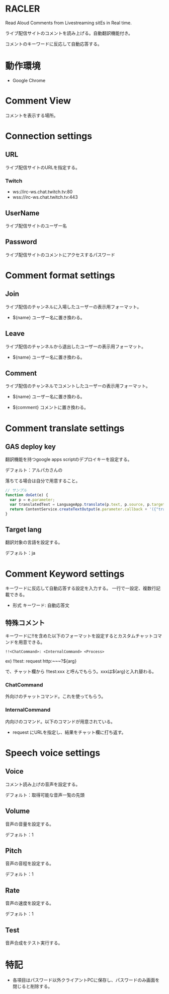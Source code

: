 # RACLER

Read Aloud Comments from Livestreaming sitEs in Real time.

ライブ配信サイトのコメントを読み上げる。自動翻訳機能付き。

コメントのキーワードに反応して自動応答する。

# 動作環境

- Google Chrome

# Comment View

コメントを表示する場所。

# Connection settings

## URL

ライブ配信サイトのURLを指定する。

### Twitch

- ws://irc-ws.chat.twitch.tv:80
- wss://irc-ws.chat.twitch.tv:443

## UserName

ライブ配信サイトのユーザー名

## Password

ライブ配信サイトのコメントにアクセスするパスワード

# Comment format settings

## Join

ライブ配信のチャンネルに入場したユーザーの表示用フォーマット。

- ${name}
ユーザー名に置き換わる。

## Leave

ライブ配信のチャンネルから退出したユーザーの表示用フォーマット。

- ${name}
ユーザー名に置き換わる。

## Comment

ライブ配信のチャンネルでコメントしたユーザーの表示用フォーマット。

- ${name}
ユーザー名に置き換わる。

- ${comment}
コメントに置き換わる。

# Comment translate settings

## GAS deploy key

翻訳機能を持つgoogle apps scriptのデプロイキーを設定する。

デフォルト：アルパカさんの

落ちてる場合は自分で用意すること。

``` js
// サンプル
function doGet(e) {
  var p = e.parameter;
  var translatedText = LanguageApp.translate(p.text, p.source, p.target);
  return ContentService.createTextOutput(e.parameter.callback + '({"translated" : "' + translatedText + '"});').setMimeType(ContentService.MimeType.JAVASCRIPT);
}
```

## Target lang

翻訳対象の言語を設定する。

デフォルト：ja

# Comment Keyword settings

キーワードに反応して自動応答する設定を入力する。
一行で一設定、複数行記載できる。

- 形式
キーワード: 自動応答文

## 特殊コメント

キーワードに!!を含めた以下のフォーマットを設定するとカスタムチャットコマンドを用意できる。

```
!!<ChatCommand>: <InternalCommand> <Process>
```

ex) !!test: request http:~~~?${arg}

で、チャット欄から !!test:xxx と呼んでもらう。xxxは${arg}と入れ替わる。

### ChatCommand

外向けのチャットコマンド。これを使ってもらう。

### InternalCommand

内向けのコマンド。以下のコマンドが用意されている。

- request
<Process>にURLを指定し、結果をチャット欄に打ち返す。

# Speech voice settings

## Voice

コメント読み上げの音声を設定する。

デフォルト：取得可能な音声一覧の先頭

## Volume

音声の音量を設定する。

デフォルト：1

## Pitch

音声の音程を設定する。

デフォルト：1

## Rate

音声の速度を設定する。

デフォルト：1

## Test

音声合成をテスト実行する。

# 特記

- 各項目はパスワード以外クライアントPCに保存し、パスワードのみ画面を閉じると削除する。
